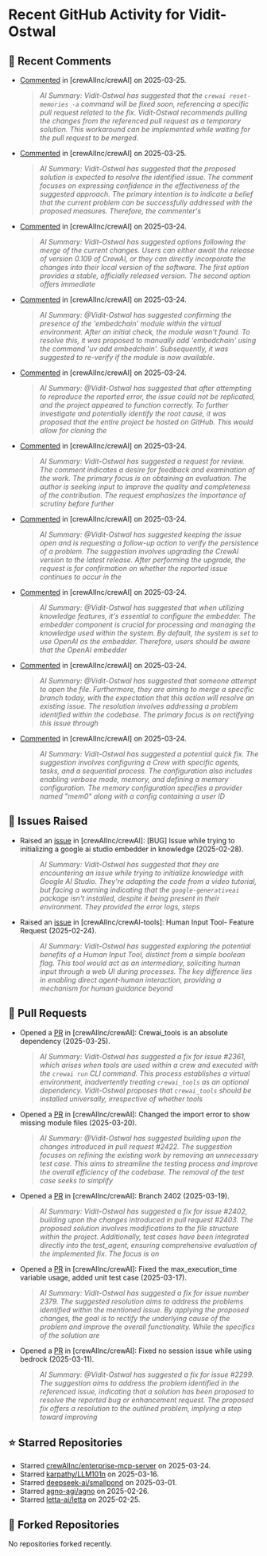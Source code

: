 # Recent GitHub Activity for Vidit-Ostwal

## 💬 Recent Comments
- [Commented](https://github.com/crewAIInc/crewAI/issues/2464#issuecomment-2751942892) in [crewAIInc/crewAI] on 2025-03-25.
  > *AI Summary: Vidit-Ostwal has suggested that the `crewai reset-memories -a` command will be fixed soon, referencing a specific pull request related to the fix. Vidit-Ostwal recommends pulling the changes from the referenced pull request as a temporary solution. This workaround can be implemented while waiting for the pull request to be merged.*
- [Commented](https://github.com/crewAIInc/crewAI/issues/2361#issuecomment-2751869160) in [crewAIInc/crewAI] on 2025-03-25.
  > *AI Summary: Vidit-Ostwal has suggested that the proposed solution is expected to resolve the identified issue. The comment focuses on expressing confidence in the effectiveness of the suggested approach. The primary intention is to indicate a belief that the current problem can be successfully addressed with the proposed measures. Therefore, the commenter's*
- [Commented](https://github.com/crewAIInc/crewAI/issues/2307#issuecomment-2749221201) in [crewAIInc/crewAI] on 2025-03-24.
  > *AI Summary: Vidit-Ostwal has suggested options following the merge of the current changes. Users can either await the release of version 0.109 of CrewAI, or they can directly incorporate the changes into their local version of the software. The first option provides a stable, officially released version. The second option offers immediate*
- [Commented](https://github.com/crewAIInc/crewAI/issues/2361#issuecomment-2749188232) in [crewAIInc/crewAI] on 2025-03-24.
  > *AI Summary: @Vidit-Ostwal has suggested confirming the presence of the 'embedchain' module within the virtual environment. After an initial check, the module wasn't found. To resolve this, it was proposed to manually add 'embedchain' using the command 'uv add embedchain'. Subsequently, it was suggested to re-verify if the module is now available.*
- [Commented](https://github.com/crewAIInc/crewAI/issues/2459#issuecomment-2749056170) in [crewAIInc/crewAI] on 2025-03-24.
  > *AI Summary: @Vidit-Ostwal has suggested that after attempting to reproduce the reported error, the issue could not be replicated, and the project appeared to function correctly. To further investigate and potentially identify the root cause, it was proposed that the entire project be hosted on GitHub. This would allow for cloning the*
- [Commented](https://github.com/crewAIInc/crewAI/pull/2388#issuecomment-2748877238) in [crewAIInc/crewAI] on 2025-03-24.
  > *AI Summary: Vidit-Ostwal has suggested a request for review. The comment indicates a desire for feedback and examination of the work. The primary focus is on obtaining an evaluation. The author is seeking input to improve the quality and completeness of the contribution. The request emphasizes the importance of scrutiny before further*
- [Commented](https://github.com/crewAIInc/crewAI/issues/2014#issuecomment-2748747286) in [crewAIInc/crewAI] on 2025-03-24.
  > *AI Summary: @Vidit-Ostwal has suggested keeping the issue open and is requesting a follow-up action to verify the persistence of a problem. The suggestion involves upgrading the CrewAI version to the latest release. After performing the upgrade, the request is for confirmation on whether the reported issue continues to occur in the*
- [Commented](https://github.com/crewAIInc/crewAI/issues/2451#issuecomment-2748700354) in [crewAIInc/crewAI] on 2025-03-24.
  > *AI Summary: @Vidit-Ostwal has suggested that when utilizing knowledge features, it's essential to configure the embedder. The embedder component is crucial for processing and managing the knowledge used within the system. By default, the system is set to use OpenAI as the embedder. Therefore, users should be aware that the OpenAI embedder*
- [Commented](https://github.com/crewAIInc/crewAI/issues/2307#issuecomment-2748692463) in [crewAIInc/crewAI] on 2025-03-24.
  > *AI Summary: @Vidit-Ostwal has suggested that someone attempt to open the file. Furthermore, they are aiming to merge a specific branch today, with the expectation that this action will resolve an existing issue. The resolution involves addressing a problem identified within the codebase. The primary focus is on rectifying this issue through*
- [Commented](https://github.com/crewAIInc/crewAI/issues/2448#issuecomment-2747616426) in [crewAIInc/crewAI] on 2025-03-24.
  > *AI Summary: Vidit-Ostwal has suggested a potential quick fix. The suggestion involves configuring a Crew with specific agents, tasks, and a sequential process. The configuration also includes enabling verbose mode, memory, and defining a memory configuration. The memory configuration specifies a provider named "mem0" along with a config containing a user ID*

## 🐛 Issues Raised
- Raised an [issue](https://github.com/crewAIInc/crewAI/issues/2255) in [crewAIInc/crewAI]: [BUG] Issue while trying to initializing a google ai studio embedder in knowledge (2025-02-28).
  > *AI Summary: Vidit-Ostwal has suggested that they are encountering an issue while trying to initialize knowledge with Google AI Studio. They're adapting the code from a video tutorial, but facing a warning indicating that the `google-generativeai` package isn't installed, despite it being present in their environment. They provided the error logs, steps*
- Raised an [issue](https://github.com/crewAIInc/crewAI-tools/issues/223) in [crewAIInc/crewAI-tools]: Human Input Tool- Feature Request (2025-02-24).
  > *AI Summary: Vidit-Ostwal has suggested exploring the potential benefits of a Human Input Tool, distinct from a simple boolean flag. This tool would act as an intermediary, soliciting human input through a web UI during processes. The key difference lies in enabling direct agent-human interaction, providing a mechanism for human guidance beyond*

## 🚀 Pull Requests
- Opened a [PR](https://github.com/crewAIInc/crewAI/pull/2468) in [crewAIInc/crewAI]: Crewai_tools is an absolute dependency (2025-03-25).
  > *AI Summary: Vidit-Ostwal has suggested a fix for issue #2361, which arises when tools are used within a crew and executed with the `crewai run` CLI command. This process establishes a virtual environment, inadvertently treating `crewai_tools` as an optional dependency. Vidit-Ostwal proposes that `crewai_tools` should be installed universally, irrespective of whether tools*
- Opened a [PR](https://github.com/crewAIInc/crewAI/pull/2423) in [crewAIInc/crewAI]: Changed the import error to show missing module files (2025-03-20).
  > *AI Summary: @Vidit-Ostwal has suggested building upon the changes introduced in pull request #2422. The suggestion focuses on refining the existing work by removing an unnecessary test case. This aims to streamline the testing process and improve the overall efficiency of the codebase. The removal of the test case seeks to simplify*
- Opened a [PR](https://github.com/crewAIInc/crewAI/pull/2408) in [crewAIInc/crewAI]: Branch 2402 (2025-03-19).
  > *AI Summary: Vidit-Ostwal has suggested a fix for issue #2402, building upon the changes introduced in pull request #2403. The proposed solution involves modifications to the file structure within the project. Additionally, test cases have been integrated directly into the test_agent, ensuring comprehensive evaluation of the implemented fix. The focus is on*
- Opened a [PR](https://github.com/crewAIInc/crewAI/pull/2388) in [crewAIInc/crewAI]: Fixed the max_execution_time variable usage, added unit test case (2025-03-17).
  > *AI Summary: Vidit-Ostwal has suggested a fix for issue number 2379. The suggested resolution aims to address the problems identified within the mentioned issue. By applying the proposed changes, the goal is to rectify the underlying cause of the problem and improve the overall functionality. While the specifics of the solution are*
- Opened a [PR](https://github.com/crewAIInc/crewAI/pull/2337) in [crewAIInc/crewAI]: Fixed no session issue while using bedrock (2025-03-11).
  > *AI Summary: @Vidit-Ostwal has suggested a fix for issue #2299. The suggestion aims to address the problem identified in the referenced issue, indicating that a solution has been proposed to resolve the reported bug or enhancement request. The proposed fix offers a resolution to the outlined problem, implying a step toward improving*

## ⭐ Starred Repositories
- Starred [crewAIInc/enterprise-mcp-server](https://github.com/crewAIInc/enterprise-mcp-server) on 2025-03-24.
- Starred [karpathy/LLM101n](https://github.com/karpathy/LLM101n) on 2025-03-16.
- Starred [deepseek-ai/smallpond](https://github.com/deepseek-ai/smallpond) on 2025-03-01.
- Starred [agno-agi/agno](https://github.com/agno-agi/agno) on 2025-02-26.
- Starred [letta-ai/letta](https://github.com/letta-ai/letta) on 2025-02-25.

## 🍴 Forked Repositories
No repositories forked recently.
